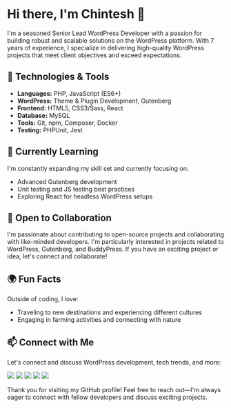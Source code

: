 # Hi there, I'm Chintesh 👋

I'm a seasoned Senior Lead WordPress Developer with a passion for building robust and scalable solutions on the WordPress platform. With 7 years of experience, I specialize in delivering high-quality WordPress projects that meet client objectives and exceed expectations.

## 🔧 Technologies & Tools

- **Languages:** PHP, JavaScript (ES6+)
- **WordPress:** Theme & Plugin Development, Gutenberg
- **Frontend:** HTML5, CSS3/Sass, React
- **Database:** MySQL
- **Tools:** Git, npm, Composer, Docker
- **Testing:** PHPUnit, Jest

## 🌱 Currently Learning

I'm constantly expanding my skill set and currently focusing on:
- Advanced Gutenberg development
- Unit testing and JS testing best practices
- Exploring React for headless WordPress setups

## 👯 Open to Collaboration

I'm passionate about contributing to open-source projects and collaborating with like-minded developers. I'm particularly interested in projects related to WordPress, Gutenberg, and BuddyPress. If you have an exciting project or idea, let's connect and collaborate!

## 🌍 Fun Facts

Outside of coding, I love:
- Traveling to new destinations and experiencing different cultures
- Engaging in farming activities and connecting with nature

## 📫 Connect with Me

Let's connect and discuss WordPress development, tech trends, and more:
<div align="left">
  <a href="https://www.linkedin.com/in/chintesh-prajapati-199993167?" target="_blank" title="LinkedIn"><img src="https://img.icons8.com/color/48/000000/linkedin.png"/></a>
  <a href="https://www.facebook.com/chintesh.prajapati/" target="_blank" title="Facebook"><img src="https://img.icons8.com/color/48/000000/facebook.png"/></a>
  <a href="mailto:prajapatichintesh@gmail.com" target="_blank" title="Email"><img src="https://img.icons8.com/color/48/000000/gmail.png"/></a>
  <a href="https://www.instagram.com/prajapati_chintesh/" target="_blank" title="Instagram"><img src="https://img.icons8.com/color/48/000000/instagram-new.png"/></a>
  <a href="https://profiles.wordpress.org/chinteshprajapati/" target="_blank" title="WordPress"><img src="https://img.icons8.com/color/48/000000/wordpress.png"/></a>
</div>


Thank you for visiting my GitHub profile! Feel free to reach out—I'm always eager to connect with fellow developers and discuss exciting projects.
